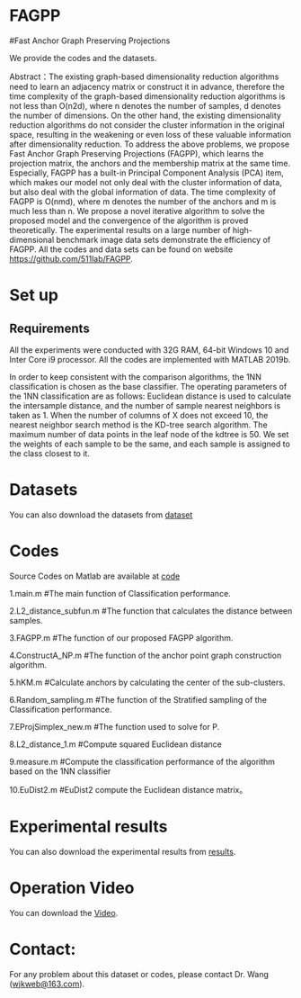 # FAGPP
#Fast Anchor Graph Preserving Projections


We provide the codes and the datasets.

Abstract：The existing graph-based dimensionality reduction algorithms need to learn an adjacency matrix or construct it in advance, therefore the time complexity of the graph-based dimensionality reduction algorithms is not less than O(n2d), where n denotes the number of samples, d denotes the number of dimensions. On the other hand, the existing dimensionality reduction algorithms do not consider the cluster information in the original space, resulting in the weakening or even loss of these valuable information after dimensionality reduction. To address the above problems, we propose Fast Anchor Graph Preserving Projections (FAGPP), which learns the projection matrix, the anchors and the membership matrix at the same time. Especially, FAGPP has a built-in Principal Component Analysis (PCA) item, which makes our model not only deal with the cluster information of data, but also deal with the global information of data. The time complexity of FAGPP is O(nmd), where m denotes the number of the anchors and m is much less than n. We propose a novel iterative algorithm to solve the proposed model and the convergence of the algorithm is proved theoretically. The experimental results on a large number of high-dimensional benchmark image data sets demonstrate the efficiency of FAGPP. All the codes and data sets can be found on website https://github.com/511lab/FAGPP.

# Set up
## Requirements
All the experiments were conducted with 32G RAM, 64-bit Windows 10 and Inter Core i9 processor. 
All the codes are implemented with MATLAB 2019b. 

In order to keep consistent with the comparison algorithms, the 1NN classification is chosen as the base classifier. The operating parameters of the 1NN classification are as follows: Euclidean distance is used to calculate the intersample distance, and the number of sample nearest neighbors is taken as 1. When the number of columns of X does not exceed 10, the nearest neighbor search method is the KD-tree search algorithm. The maximum number of data points in the leaf node of the kdtree is 50. We set the weights of each sample to be the same, and each sample is assigned to the class closest to it.

# Datasets
You can also download the datasets from [dataset](https://github.com/511lab/FAGPP/tree/main/dataset)

# Codes  
Source Codes on Matlab are available at [code](https://github.com/511lab/FAGPP/tree/main/code)

1.main.m #The main function of Classification performance.

2.L2_distance_subfun.m  #The  function that calculates the distance between samples.

3.FAGPP.m #The function of our proposed FAGPP algorithm.

4.ConstructA_NP.m  #The function of the anchor point graph construction algorithm.

5.hKM.m #Calculate anchors by calculating the center of the sub-clusters.

6.Random_sampling.m  #The function of the Stratified sampling of the Classification performance.

7.EProjSimplex_new.m #The function used to solve for P.

8.L2_distance_1.m #Compute squared Euclidean distance

9.measure.m #Compute the classification performance of the algorithm based on the 1NN classifier

10.EuDist2.m #EuDist2 compute the Euclidean distance matrix。

# Experimental results
You can also download the experimental results from [results](https://github.com/511lab/FAGPP/tree/main/experimental%20results).

# Operation Video
You can download the [Video](https://github.com/511lab/FAGPP/tree/main/Operation-Video.rar).

# Contact: 
For any problem about this dataset or codes, please contact Dr. Wang (wjkweb@163.com).

